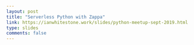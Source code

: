 ```yaml
---
layout: post
title: "Serverless Python with Zappa"
link: https://ianwhitestone.work/slides/python-meetup-sept-2019.html
type: slides
comments: false
---
```


